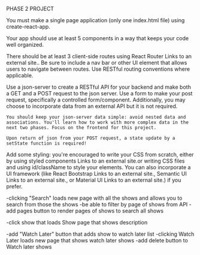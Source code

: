 PHASE 2 PROJECT

You must make a single page application (only one index.html file) using create-react-app.

Your app should use at least 5 components in a way that keeps your code well organized.

There should be at least 3 client-side routes using React Router Links to an external site.. Be sure to include a nav bar or other UI element that allows users to navigate between routes. Use RESTful routing conventions where applicable.

Use a json-server to create a RESTful API for your backend and make both a GET and a POST request to the json server. Use a form to make your post request, specifically a controlled form/component. Additionally, you may choose to incorporate data from an external API but it is not required.

    You should keep your json-server data simple: avoid nested data and associations. You'll learn how to work with more complex data in the next two phases. Focus on the frontend for this project.

    Upon return of json from your POST request, a state update by a setState function is required!

Add some styling: you're encouraged to write your CSS from scratch, either by using styled components Links to an external site.or writing CSS files and using id/className to style your elements. You can also incorporate a UI framework (like React Bootstrap Links to an external site., Semantic UI Links to an external site., or Material UI Links to an external site.) if you prefer.





-clicking "Search" loads new page with all the shows and allows you to search from those the shows
-be able to filter by page of shows from API
-add pages button to render pages of shows to search all shows


-click show that loads Show page that shows description


-add "Watch Later" button that adds show to watch later list
-clicking Watch Later loads new page that shows watch later shows
-add delete button to Watch later shows 